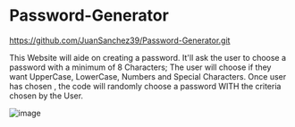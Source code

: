 # Password-Generator

https://github.com/JuanSanchez39/Password-Generator.git


This Website will aide on creating a password. It'll ask the user to choose a password with a minimum of 8 Characters; The user will choose if they want UpperCase, LowerCase, Numbers and Special Characters. Once user has chosen , the code will randomly choose a password WITH the criteria chosen by the User.

![image](https://user-images.githubusercontent.com/129122571/233230622-5a0519fc-cc41-430a-9d73-2f645ad4034c.png)
